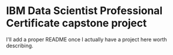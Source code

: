 # IBM Data Scientist Professional Certificate capstone project
I'll add a proper README once I actually have a project here worth describing.
